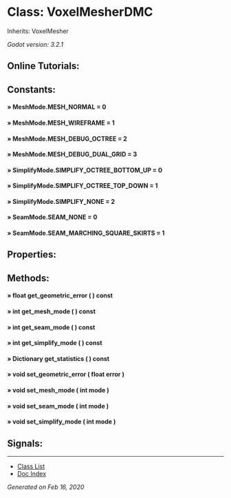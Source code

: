 # Class: VoxelMesherDMC

Inherits: VoxelMesher

_Godot version: 3.2.1_


## Online Tutorials: 



## Constants:

#### » MeshMode.MESH_NORMAL = 0


#### » MeshMode.MESH_WIREFRAME = 1


#### » MeshMode.MESH_DEBUG_OCTREE = 2


#### » MeshMode.MESH_DEBUG_DUAL_GRID = 3


#### » SimplifyMode.SIMPLIFY_OCTREE_BOTTOM_UP = 0


#### » SimplifyMode.SIMPLIFY_OCTREE_TOP_DOWN = 1


#### » SimplifyMode.SIMPLIFY_NONE = 2


#### » SeamMode.SEAM_NONE = 0


#### » SeamMode.SEAM_MARCHING_SQUARE_SKIRTS = 1



## Properties:


## Methods:

#### » float get_geometric_error (  )  const


#### » int get_mesh_mode (  )  const


#### » int get_seam_mode (  )  const


#### » int get_simplify_mode (  )  const


#### » Dictionary get_statistics (  )  const


#### » void set_geometric_error ( float error ) 


#### » void set_mesh_mode ( int mode ) 


#### » void set_seam_mode ( int mode ) 


#### » void set_simplify_mode ( int mode ) 



## Signals:


---
* [Class List](Class_List.md)
* [Doc Index](../01_get-started.md)

_Generated on Feb 16, 2020_
